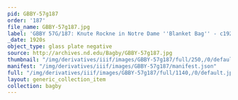 ```yaml
---
pid: GBBY-57g187
order: '187'
file_name: GBBY-57g187.jpg
label: 'GBBY 57G/187: Knute Rockne in Notre Dame ''Blanket Bag'' - c1920s'
_date: 1920s
object_type: glass plate negative
source: http://archives.nd.edu/Bagby/GBBY-57g187.jpg
thumbnail: "/img/derivatives/iiif/images/GBBY-57g187/full/250,/0/default.jpg"
manifest: "/img/derivatives/iiif/images/GBBY-57g187/manifest.json"
full: "/img/derivatives/iiif/images/GBBY-57g187/full/1140,/0/default.jpg"
layout: generic_collection_item
collection: bagby
---
```

